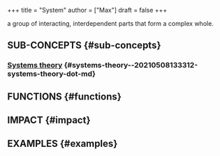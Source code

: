 +++
title = "System"
author = ["Max"]
draft = false
+++

a group of interacting, interdependent parts that form a complex whole.


## SUB-CONCEPTS {#sub-concepts}


### [Systems theory](20210508133312-systems_theory.md) {#systems-theory--20210508133312-systems-theory-dot-md}


## FUNCTIONS {#functions}


## IMPACT {#impact}


## EXAMPLES {#examples}
